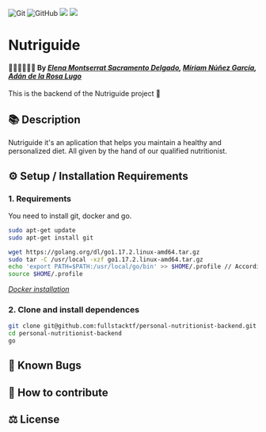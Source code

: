 ![Git](https://img.shields.io/badge/git%20-%23F05033.svg?&style=for-the-badge&logo=git&logoColor=white)
![GitHub](https://img.shields.io/badge/github%20-%23121011.svg?&style=for-the-badge&logo=github&logoColor=white)
<img src="https://img.shields.io/badge/-Go-00ACD7?style=for-the-badge&logo=go&logoColor=white">
<img src="https://img.shields.io/badge/-Docker-2496ED?style=for-the-badge&logo=docker&logoColor=white">


# Nutriguide

#### 👩‍💻👩‍💻👨‍💻 By _**[Elena Montserrat Sacramento Delgado](https://github.com/elenamsd), [Míriam Núñez García](https://github.com/mnzgarcia), [Adán de la Rosa Lugo](https://github.com/AdanRL)**_

This is the backend of the Nutriguide project 🥑


## 📚 Description

Nutriguide it's an aplication that helps you maintain a healthy and personalized diet. All given by the hand of our qualified nutritionist.


## ⚙ Setup / Installation Requirements

### 1. Requirements

You need to install git, docker and go.

```zsh
sudo apt-get update
sudo apt-get install git

wget https://golang.org/dl/go1.17.2.linux-amd64.tar.gz
sudo tar -C /usr/local -xzf go1.17.2.linux-amd64.tar.gz
echo 'export PATH=$PATH:/usr/local/go/bin' >> $HOME/.profile // According to your terminal: $HOME/.zshrc or $HOME/.hasrc
source $HOME/.profile
```

*[Docker installation](https://gist.github.com/AdanRL/eef7dd4f104d604cf140b4cd515a7786)*


### 2. Clone and install dependences

```zsh
git clone git@github.com:fullstacktf/personal-nutritionist-backend.git
cd personal-nutritionist-backend
go
```


## 🐞 Known Bugs


## 🤝 How to contribute


## ⚖️ License
